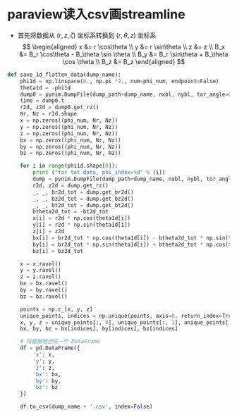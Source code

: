 # paraview读入csv画streamline

* 首先将数据从 $(r,z,\zeta)$ 坐标系转换到 $(r,\theta, z)$ 坐标系
$$
\begin{aligned}
x &= r \cos\theta \\
y &= r \sin\theta \\
z &= z \\
B_x &= B_r \cos\theta - B_\theta \sin \theta \\
B_y &= B_r \sin\theta + B_\theta \cos \theta \\
B_z &= B_z
\end{aligned}
$$
```python
def save_1d_flatten_data(dump_name):
    phi1d = np.linspace(0., np.pi *2., num=phi_num, endpoint=False)
    theta1d = -phi1d
    dump0 = pynim.DumpFile(dump_path+dump_name, nxbl, nybl, tor_angle=0.)
    time = dump0.t
    r2d, z2d = dump0.get_rz()
    Nr, Nz = r2d.shape
    x = np.zeros((phi_num, Nr, Nz))
    y = np.zeros((phi_num, Nr, Nz))
    z = np.zeros((phi_num, Nr, Nz))
    bx = np.zeros((phi_num, Nr, Nz))
    by = np.zeros((phi_num, Nr, Nz))
    bz = np.zeros((phi_num, Nr, Nz))

    for i in range(phi1d.shape[0]):
        print ("for tot data, phi_index=%d" % (i))
        dump = pynim.DumpFile(dump_path+dump_name, nxbl, nybl, tor_angle=phi1d[i])
        r2d, z2d = dump.get_rz()
        _, _, br2d_tot = dump.get_br2d()
        _, _, bz2d_tot = dump.get_bz2d()
        _, _, bt2d_tot = dump.get_bt2d()
        btheta2d_tot = -bt2d_tot
        x[i] = r2d * np.cos(theta1d[i])
        y[i] = r2d * np.sin(theta1d[i])
        z[i] = z2d
        bx[i] = br2d_tot * np.cos(theta1d[i]) - btheta2d_tot * np.sin(theta1d[i])
        by[i] = br2d_tot * np.sin(theta1d[i]) + btheta2d_tot * np.cos(theta1d[i])
        bz[i] = bz2d_tot

    x = x.ravel()
    y = y.ravel()
    z = z.ravel()
    bx = bx.ravel()
    by = by.ravel()
    bz = bz.ravel()

    points = np.c_[x, y, z]
    unique_points, indices = np.unique(points, axis=0, return_index=True)
    x, y, z = unique_points[:, 0], unique_points[:, 1], unique_points[:, 2]
    bx, by, bz = bx[indices], by[indices], bz[indices]

    # 将数据组合成一个 DataFrame
    df = pd.DataFrame({
        'x': x,
        'y': y,
        'z': z,
        'bx': bx,
        'by': by,
        'bz': bz
    })

    df.to_csv(dump_name + '.csv', index=False)
```
<!--stackedit_data:
eyJoaXN0b3J5IjpbMTMwMzMxNzk4NiwtMTQyNTcwNjAxMSwtNj
M5MDA1Mzg5XX0=
-->